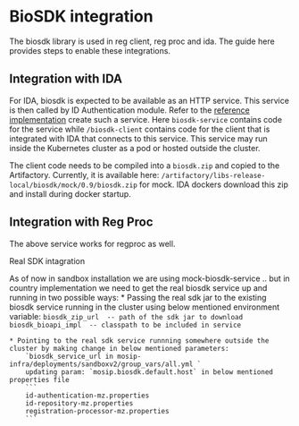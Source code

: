 # BioSDK integration 

The biosdk library is used in reg client, reg proc and ida.  The guide here provides steps to enable these integrations.

## Integration with IDA 

For IDA, biosdk is expected to be available as an HTTP service.  This service is then called by ID Authentication module.  Refer to the [reference implementation](https://github.com/mosip/mosip-ref-impl/tree/develop) create such a service.  Here `biosdk-service` contains code for the service while `/biosdk-client` contains code for the client that is integrated with IDA that connects to this service.  This service may run inside the Kubernetes cluster as a pod or hosted outside the cluster.

The client code needs to be compiled into a `biosdk.zip` and copied to the Artifactory. Currently, it is available here: `/artifactory/libs-release-local/biosdk/mock/0.9/biosdk.zip` for mock. IDA dockers download this zip and install during docker startup.

## Integration with Reg Proc

The above service works for regproc as well. 


Real SDK intagration

As of now in sandbox installation we are using mock-biosdk-service .. but in country implementation we need to get the real biosdk service up and running in two possible ways:
	* Passing the real sdk jar to the existing biosdk service running in the cluster using below mentioned environment variable:
		`biosdk_zip_url  -- path of the sdk jar to download`
		`biosdk_bioapi_impl  -- classpath to be included in service`

	* Pointing to the real sdk service runnning somewhere outside the cluster by making change in below mentioned parameters:
		`biosdk_service_url in mosip-infra/deployments/sandboxv2/group_vars/all.yml `
		updating param: `mosip.biosdk.default.host` in below mentioned properties file
		```
		id-authentication-mz.properties
		id-repository-mz.properties
		registration-processor-mz.properties
		```

